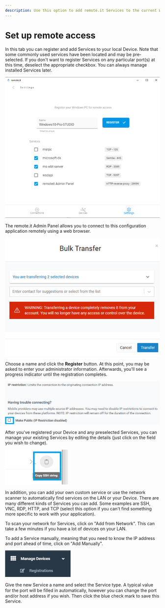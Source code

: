 ```yaml
---
description: Use this option to add remote.it Services to the current Windows or Mac PC.
---
```


# Set up remote access

In this tab you can register and add Services to your local Device. Note that some commonly used services have been located and may be pre-selected.  If you don't want to register Services on any particular port\(s\) at this time, deselect the appropriate checkbox.  You can always manage installed Services later.

![](../../../.gitbook/assets/image%20%28393%29.png)

The remote.it Admin Panel allows you to connect to this configuration application remotely using a web browser.  

![](../../../.gitbook/assets/image%20%2811%29.png)

Choose a name and click the **Register** button. At this point, you may be asked to enter your administrator information.  Afterwards, you'll see a progress indicator until the registration completes.

![](../../../.gitbook/assets/image%20%28140%29.png)

After you've registered your Device and any preselected Services, you can manage your existing Services by editing the details \(just click on the field you wish to change\).  

![](../../../.gitbook/assets/image%20%28360%29.png)

In addition, you can add your own custom service or use the network scanner to automatically ﬁnd services on the LAN or your Device. There are many different kinds of Services you can add. Some examples are SSH, VNC, RDP, HTTP, and TCP \(select this option if you can't find something more specific to work with your application\). 

To scan your network for Services, click on "Add from Network".  This can take a few minutes if you have a lot of devices on your LAN.

To add a Service manually, meaning that you need to know the IP address and port ahead of time, click on "Add Manually". 

![](../../../.gitbook/assets/image%20%28331%29.png)

Give the new Service a name and select the Service type. A typical value for the port will be ﬁlled in automatically, however you can change the port and/or host address if you wish. Then click the blue check mark to save this Service.



